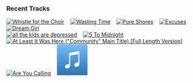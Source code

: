 ### Recent Tracks
[<img src='https://lastfm.freetls.fastly.net/i/u/300x300/8ea4dad3c3614770bca41a29c2e53b3d.png' width='16%' height='16%' alt='Whistle for the Choir'>](https://www.last.fm/music/the%2bfratellis/_/whistle%2bfor%2bthe%2bchoir)&nbsp;&nbsp;&nbsp;&nbsp;[<img src='https://lastfm.freetls.fastly.net/i/u/300x300/b67058218ccb7428bf47a1ec9674dae4.png' width='16%' height='16%' alt='Wasting Time'>](https://www.last.fm/music/the%2bmowgli%2527s/_/wasting%2btime)&nbsp;&nbsp;&nbsp;&nbsp;[<img src='https://lastfm.freetls.fastly.net/i/u/300x300/90ab34e2f0bbe72e26159adaa453bcb9.png' width='16%' height='16%' alt='Pure Shores'>](https://www.last.fm/music/all%2bsaints/_/pure%2bshores)&nbsp;&nbsp;&nbsp;&nbsp;[<img src='https://lastfm.freetls.fastly.net/i/u/300x300/f2e1804772234419a59337ebdf1acd5e.png' width='16%' height='16%' alt='Excuses'>](https://www.last.fm/music/the%2bmorning%2bbenders/_/excuses)&nbsp;&nbsp;&nbsp;&nbsp;[<img src='https://lastfm.freetls.fastly.net/i/u/300x300/46ffbb18398f7ef9bd20e5e6d7b17c1b.png' width='16%' height='16%' alt='Dream Girl'>](https://www.last.fm/music/anna%2bof%2bthe%2bnorth/_/dream%2bgirl)&nbsp;&nbsp;&nbsp;&nbsp;<br>[<img src='https://lastfm.freetls.fastly.net/i/u/300x300/db7cdf9e37e3fafa3fcd6c7e66302d5d.png' width='16%' height='16%' alt='all the kids are depressed'>](https://www.last.fm/music/jeremy%2bzucker/_/all%2bthe%2bkids%2bare%2bdepressed)&nbsp;&nbsp;&nbsp;&nbsp;[<img src='https://lastfm.freetls.fastly.net/i/u/300x300/9ac198d1b27fa4bca973fce5a919dd34.png' width='16%' height='16%' alt='5 To Midnight'>](https://www.last.fm/music/amzy/_/5%2bto%2bmidnight)&nbsp;&nbsp;&nbsp;&nbsp;[<img src='https://lastfm.freetls.fastly.net/i/u/300x300/ea413fd6d34047ae95ac4f2e0b51ec89.png' width='16%' height='16%' alt='At Least It Was Here ("Community" Main Title) [Full Length Version]'>](https://www.last.fm/music/the%2b88/_/at%2bleast%2bit%2bwas%2bhere%2b%2528%2522community%2522%2bmain%2btitle%2529%2b%255bfull%2blength%2bversion%255d)&nbsp;&nbsp;&nbsp;&nbsp;[<img src='https://lastfm.freetls.fastly.net/i/u/300x300/49b11c1dd44f40daa18fbbc259ab1364.png' width='16%' height='16%' alt='Are You Calling'>](https://www.last.fm/music/flagship/_/are%2byou%2bcalling)&nbsp;&nbsp;&nbsp;&nbsp;[<img src='https://github.com/atfinke/atfinke/blob/master/placeholder.jpeg?raw=true' width='16%' height='16%' alt='Radio Silence (feat. HAILZ)'>](https://www.last.fm/music/snugs/_/radio%2bsilence%2b%2528feat.%2bhailz%2529)&nbsp;&nbsp;&nbsp;&nbsp;<br>